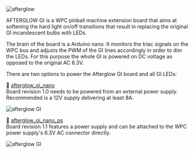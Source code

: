 ![afterglow](https://github.com/bitfieldlabs/aggi/blob/master/doc/afterglow_logo.png "Afterglow GI")

AFTERGLOW GI is a WPC pinball machine extension board that aims at softening the hard light on/off transitions that result in replacing the original GI incandescent bulbs with LEDs.

The brain of the board is a Arduino nano. It monitors the triac signals on the WPC bus and adjusts the PWM of the GI lines accordingly in order to dim the LEDs. For this purpose the whole GI is powered on DC voltage as opposed to the original AC 6.3V.

There are two options to power the Afterglow GI board and all GI LEDs:

:open_file_folder: [afterglow_gi_nano](https://github.com/bitfieldlabs/aggi/tree/master/afterglow_gi_nano)<br>
Board revision 1.0 needs to be powered from an external power supply. Recommended is a 12V supply delivering at least 8A.

![afterglow GI](https://github.com/bitfieldlabs/aggi/raw/master/doc/images/pcb_v10_populated.jpg "Afterglow GI v1.0")

:open_file_folder: [afterglow_gi_nano_ps](https://github.com/bitfieldlabs/aggi/tree/master/afterglow_gi_nano_ps)<br>
Board revision 1.1 features a power supply and can be attached to the WPC power supply's 6.3V AC connector directly.

![afterglow GI](https://github.com/bitfieldlabs/aggi/raw/master/doc/images/pcb_v11_rendering.jpg "Afterglow GI v1.1")
